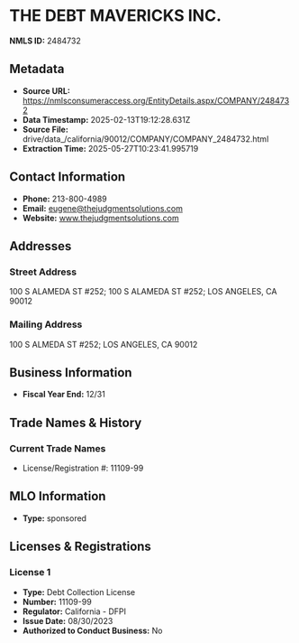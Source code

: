 # THE DEBT MAVERICKS INC.

**NMLS ID:** 2484732

## Metadata
- **Source URL:** https://nmlsconsumeraccess.org/EntityDetails.aspx/COMPANY/2484732
- **Data Timestamp:** 2025-02-13T19:12:28.631Z
- **Source File:** drive/data_/california/90012/COMPANY/COMPANY_2484732.html
- **Extraction Time:** 2025-05-27T10:23:41.995719

## Contact Information
- **Phone:** 213-800-4989
- **Email:** eugene@thejudgmentsolutions.com
- **Website:** www.thejudgmentsolutions.com

## Addresses
### Street Address
100 S ALAMEDA ST #252; 100 S ALAMEDA ST #252; LOS ANGELES, CA 90012

### Mailing Address
100 S ALMEDA ST #252; LOS ANGELES, CA 90012

## Business Information
- **Fiscal Year End:** 12/31

## Trade Names & History
### Current Trade Names
- License/Registration #: 11109-99

## MLO Information
- **Type:** sponsored

## Licenses & Registrations

### License 1
- **Type:** Debt Collection License
- **Number:** 11109-99
- **Regulator:** California - DFPI
- **Issue Date:** 08/30/2023
- **Authorized to Conduct Business:** No
